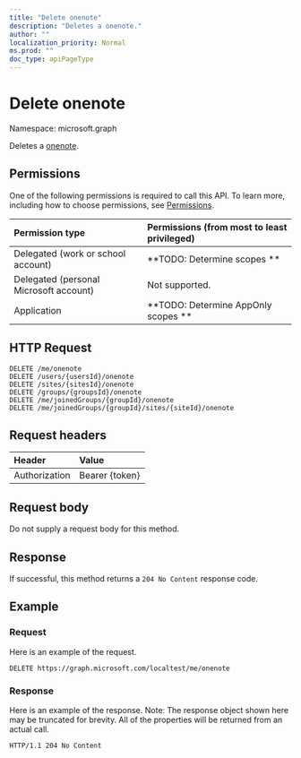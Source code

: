 ```yaml
---
title: "Delete onenote"
description: "Deletes a onenote."
author: ""
localization_priority: Normal
ms.prod: ""
doc_type: apiPageType
---
```


# Delete onenote

Namespace: microsoft.graph

Deletes a [onenote](../resources/onenote.md).

## Permissions
One of the following permissions is required to call this API. To learn more, including how to choose permissions, see [Permissions](/concepts/permissions-reference.md).

|Permission type|Permissions (from most to least privileged)|
|:---|:---|
|Delegated (work or school account)|**TODO: Determine scopes **|
|Delegated (personal Microsoft account)|Not supported.|
|Application|**TODO: Determine AppOnly scopes **|

## HTTP Request
<!-- {
  "blockType": "ignored"
}
-->
``` http
DELETE /me/onenote
DELETE /users/{usersId}/onenote
DELETE /sites/{sitesId}/onenote
DELETE /groups/{groupsId}/onenote
DELETE /me/joinedGroups/{groupId}/onenote
DELETE /me/joinedGroups/{groupId}/sites/{siteId}/onenote
```

## Request headers
|Header|Value|
|:---|:---|
|Authorization|Bearer {token}|

## Request body
Do not supply a request body for this method.

## Response
If successful, this method returns a `204 No Content` response code.

## Example

### Request
Here is an example of the request.
<!-- {
  "blockType": "request",
  "name": "delete_onenote"
}
-->
``` http
DELETE https://graph.microsoft.com/localtest/me/onenote
```

### Response
Here is an example of the response. Note: The response object shown here may be truncated for brevity. All of the properties will be returned from an actual call.
<!-- {
  "blockType": "response",
  "truncated": true
}
-->
``` http
HTTP/1.1 204 No Content
```


